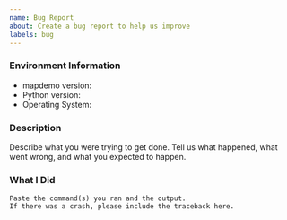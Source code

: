 ```yaml
---
name: Bug Report
about: Create a bug report to help us improve
labels: bug
---
```


<!-- Please search existing issues to avoid creating duplicates. -->

### Environment Information

-   mapdemo version:
-   Python version:
-   Operating System:

### Description

Describe what you were trying to get done.
Tell us what happened, what went wrong, and what you expected to happen.

### What I Did

```
Paste the command(s) you ran and the output.
If there was a crash, please include the traceback here.
```
